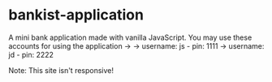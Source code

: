 # bankist-application
A mini bank application made with vanilla JavaScript.
You may use these accounts for using the application -> 
  -> username: js - pin: 1111
  -> username: jd - pin: 2222
  
Note: This site isn't responsive!
